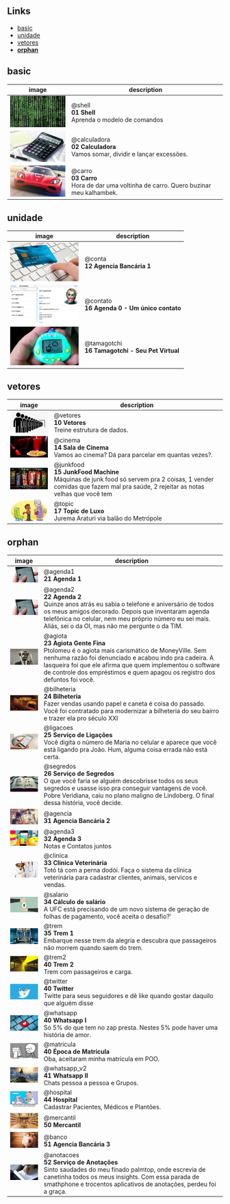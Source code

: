 
## Links
- [basic](#basic)
- [unidade](#unidade)
- [vetores](#vetores)
- [__orphan__](#__orphan__)

## basic

image | description
--|--
[![](base/.thumb/shell/Readme.jpg)](base/shell/Readme.md#basic-01-shell) | @shell<br>**01 Shell**<br>Aprenda o modelo de comandos
[![](base/.thumb/calculadora/Readme.jpg)](base/calculadora/Readme.md#basic-02-calculadora) | @calculadora<br>**02 Calculadora**<br>Vamos somar, dividir e lançar excessões.
[![](base/.thumb/carro/Readme.jpg)](base/carro/Readme.md#basic-03-carro) | @carro<br>**03 Carro**<br>Hora de dar uma voltinha de carro. Quero buzinar meu kalhambek.
## unidade

image | description
--|--
[![](base/.thumb/conta/Readme.jpg)](base/conta/Readme.md#unidade-12-agencia-bancária-1) | @conta<br>**12 Agencia Bancária 1**<br>
[![](base/.thumb/contato/Readme.jpg)](base/contato/Readme.md#unidade-16-agenda-0---um-único-contato) | @contato<br>**16 Agenda 0 - Um único contato**<br>
[![](base/.thumb/tamagotchi/Readme.jpg)](base/tamagotchi/Readme.md#unidade-16-tamagotchi---seu-pet-virtual) | @tamagotchi<br>**16 Tamagotchi - Seu Pet Virtual**<br>
## vetores

image | description
--|--
[![](base/.thumb/vetores/Readme.jpg)](base/vetores/Readme.md#vetores-10-vetores) | @vetores<br>**10 Vetores**<br>Treine estrutura de dados.
[![](base/.thumb/cinema/Readme.jpg)](base/cinema/Readme.md#vetores-14-sala-de-cinema) | @cinema<br>**14 Sala de Cinema**<br>Vamos ao cinema? Dá para parcelar em quantas vezes?.
[![](base/.thumb/junkfood/Readme.jpg)](base/junkfood/Readme.md#vetores-15-junkfood-machine) | @junkfood<br>**15 JunkFood Machine**<br>Máquinas de junk food só servem pra 2 coisas, 1 vender comidas que fazem mal pra saúde, 2 rejeitar as notas velhas que você tem
[![](base/.thumb/topic/Readme.jpg)](base/topic/Readme.md#vetores-17-topic-de-luxo) | @topic<br>**17 Topic de Luxo**<br>Jurema Araturi via balão do Metrópole
## __orphan__

image | description
--|--
[![](base/.thumb/agenda1/Readme.jpg)](base/agenda1/Readme.md#21-agenda-1-composição-ordenação-lote-crud) | @agenda1<br>**21 Agenda 1**<br>
[![](base/.thumb/agenda2/Readme.jpg)](base/agenda2/Readme.md#22-agenda-2-composição-mapas-excessões-ordenação-favoritos) | @agenda2<br>**22 Agenda 2**<br>Quinze anos atrás eu sabia o telefone e aniversário de todos os meus amigos decorado. Depois que inventaram agenda telefônica no celular, nem meu próprio número eu sei mais. Aliás, sei o da OI, mas não me pergunte o da TIM.
[![](base/.thumb/agiota/Readme.jpg)](base/agiota/Readme.md#23-agiota-gente-fina-arrays-mapas-crud) | @agiota<br>**23 Agiota Gente Fina**<br>Ptolomeu é o agiota mais carismático de MoneyVille. Sem nenhuma razão foi denunciado e acabou indo pra cadeira. A lasqueira foi que ele afirma que quem implementou o software de controle dos empréstimos e quem apagou os registro dos defuntos foi você.
[![](base/.thumb/bilheteria/Readme.jpg)](base/bilheteria/Readme.md#24-bilheteria-agregação-manager-template) | @bilheteria<br>**24 Bilheteria**<br>Fazer vendas usando papel e caneta é coisa do passado. Você foi contratado para modernizar a bilheteria do seu bairro e trazer ela pro século XXI
[![](base/.thumb/ligacoes/Readme.jpg)](base/ligacoes/Readme.md#25-serviço-de-ligações-agregação-repositório-observer) | @ligacoes<br>**25 Serviço de Ligações**<br>Você digita o número de Maria no celular e aparece que você está ligando pra João. Hum, alguma coisa errada não está certa.
[![](base/.thumb/segredos/Readme.jpg)](base/segredos/Readme.md#26-serviço-de-segredos-composição-login-ordenação) | @segredos<br>**26 Serviço de Segredos**<br>O que você faria se alguém descobrisse todos os seus segredos e usasse isso pra conseguir vantagens de você. Pobre Veridiana, caiu no plano maligno de Lindoberg. O final dessa história, você decide.
[![](base/.thumb/agencia/Readme.jpg)](base/agencia/Readme.md#31-agencia-bancária-2-heranca) | @agencia<br>**31 Agencia Bancária 2**<br>
[![](base/.thumb/agenda3/Readme.jpg)](base/agenda3/Readme.md#32-agenda-3-agregação-manager-template-herança) | @agenda3<br>**32 Agenda 3**<br>Notas e Contatos juntos
[![](base/.thumb/clinica/Readme.jpg)](base/clinica/Readme.md#33-clinica-veterinária-agregação-manager-template) | @clinica<br>**33 Clinica Veterinária**<br>Totó tá com a perna dodói. Faça o sistema da clínica veterinária para cadastrar clientes, animais, servicos e vendas.
[![](base/.thumb/salario/Readme.jpg)](base/salario/Readme.md#34-cálculo-de-salário-agregação-repositório-template-herança) | @salario<br>**34 Cálculo de salário**<br>A UFC está precisando de um novo sistema de geração de folhas de pagamento, você aceita o desafio?'
[![](base/.thumb/trem/Readme.jpg)](base/trem/Readme.md#35-trem-1-null-delegação) | @trem<br>**35 Trem 1**<br>Embarque nesse trem da alegria e descubra que passageiros não morrem quando saem do trem.
[![](base/.thumb/trem2/Readme.jpg)](base/trem2/Readme.md#40-trem-2) | @trem2<br>**40 Trem 2**<br>Trem com passageiros e carga.
[![](base/.thumb/twitter/Readme.jpg)](base/twitter/Readme.md#40-twitter) | @twitter<br>**40 Twitter**<br>Twitte para seus seguidores e dê like quando gostar daquilo que alguém disse
[![](base/.thumb/whatsapp/Readme.jpg)](base/whatsapp/Readme.md#40-whatsapp-i) | @whatsapp<br>**40 Whatsapp I**<br>Só 5% do que tem no zap presta. Nestes 5% pode haver uma história de amor.
[![](base/.thumb/matricula/Readme.jpg)](base/matricula/Readme.md#40-época-de-matrícula) | @matricula<br>**40 Época de Matrícula**<br>Oba, aceitaram minha matrícula em POO.
[![](base/.thumb/whatsapp_v2/Readme.jpg)](base/whatsapp_v2/Readme.md#41-whatsapp-ii) | @whatsapp_v2<br>**41 Whatsapp II**<br>Chats pessoa a pessoa e Grupos.
[![](base/.thumb/hospital/Readme.jpg)](base/hospital/Readme.md#44-hospital-nxn-repositorios) | @hospital<br>**44 Hospital**<br>Cadastrar Pacientes, Médicos e Plantões.
[![](base/.thumb/mercantil/Readme.jpg)](base/mercantil/Readme.md#50-mercantil-interfaces-composite-decorator) | @mercantil<br>**50 Mercantil**<br>
[![](base/.thumb/banco/Readme.jpg)](base/banco/Readme.md#51-agencia-bancária-3-composição-login-excessões) | @banco<br>**51 Agencia Bancária 3**<br>
[![](base/.thumb/anotacoes/Readme.jpg)](base/anotacoes/Readme.md#52-serviço-de-anotações-composição-login-ordenação) | @anotacoes<br>**52 Serviço de Anotações**<br>Sinto saudades do meu finado palmtop, onde escrevia de canetinha todos os meus insights. Com essa parada de smathphone e trocentos aplicativos de anotações, perdeu foi a graça.